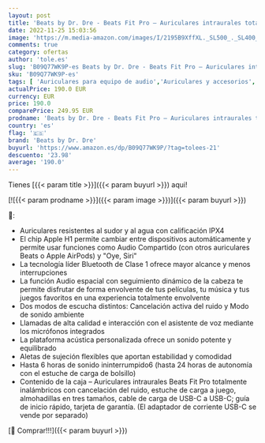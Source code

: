 ```yaml
---
layout: post
title: 'Beats by Dr. Dre - Beats Fit Pro – Auriculares intraurales totalmente inalámbricos con cancelación del ruido – compatibles con Apple y Android  Class 1 Bluetooth®  calificación IPX4  micrófono integrado – Púrpura carbón'
date: 2022-11-25 15:03:56
image: 'https://m.media-amazon.com/images/I/2195B9XffXL._SL500_._SL400_.jpg'
comments: true
category: ofertas
author: 'tole.es'
slug: 'B09Q77WK9P-es Beats by Dr. Dre - Beats Fit Pro – Auriculares intraurales...'
sku: 'B09Q77WK9P-es'
tags: [ 'Auriculares para equipo de audio','Auriculares y accesorios','Electrónica','apple','beats by dr. dre','🇪🇸', ]
actualPrice: 190.0 EUR
currency: EUR
price: 190.0
comparePrice: 249.95 EUR
prodname: 'Beats by Dr. Dre - Beats Fit Pro – Auriculares intraurales totalmente inalámbricos con cancelación del ruido – compatibles con Apple y Android  Class 1 Bluetooth®  calificación IPX4  micrófono integrado – Púrpura carbón'
country: 'es'
flag: '🇪🇸'
brand: 'Beats by Dr. Dre'
buyurl: 'https://www.amazon.es/dp/B09Q77WK9P/?tag=tolees-21'
descuento: '23.98'
average: '190.0'
---
```


Tienes [{{< param title >}}]({{< param buyurl >}}) aqui!

[![{{< param prodname >}}]({{< param image >}})]({{< param buyurl >}})

🔎:

- Auriculares resistentes al sudor y al agua con calificación IPX4
- El chip Apple H1 permite cambiar entre dispositivos automáticamente y permite usar funciones como Audio Compartido (con otros auriculares Beats o Apple AirPods) y "Oye, Siri"
- La tecnología líder Bluetooth de Clase 1 ofrece mayor alcance y menos interrupciones
- La función Audio espacial con seguimiento dinámico de la cabeza te permite disfrutar de forma envolvente de tus películas, tu música y tus juegos favoritos en una experiencia totalmente envolvente
- Dos modos de escucha distintos: Cancelación activa del ruido y Modo de sonido ambiente
- Llamadas de alta calidad e interacción con el asistente de voz mediante los micrófonos integrados
- La plataforma acústica personalizada ofrece un sonido potente y equilibrado
- Aletas de sujeción flexibles que aportan estabilidad y comodidad
- Hasta 6 horas de sonido ininterrumpido6 (hasta 24 horas de autonomía con el estuche de carga de bolsillo)
- Contenido de la caja – Auriculares intraurales Beats Fit Pro totalmente inalámbricos con cancelación del ruido, estuche de carga a juego, almohadillas en tres tamaños, cable de carga de USB-C a USB-C; guía de inicio rápido, tarjeta de garantía. (El adaptador de corriente USB-C se vende por separado)

[🛒 Comprar!!!]({{< param buyurl >}})
